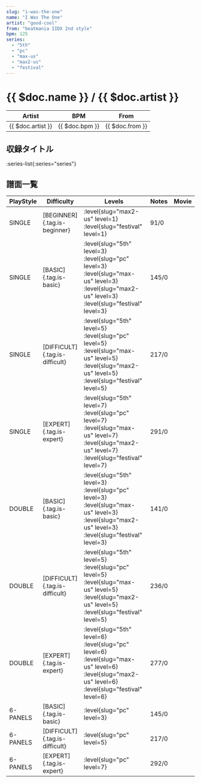 ```yaml
---
slug: "i-was-the-one"
name: "I Was The One"
artist: "good-cool"
from: "beatmania IIDX 2nd style"
bpm: 125
series:
  - "5th"
  - "pc"
  - "max-us"
  - "max2-us"
  - "festival"
---
```


# {{ $doc.name }} / {{ $doc.artist }}

|Artist|BPM|From|
|------|---|----|
|{{ $doc.artist }}|{{ $doc.bpm }}|{{ $doc.from }}|

## 収録タイトル

:series-list{:series="series"}

## 譜面一覧

|PlayStyle|Difficulty|Levels|Notes|Movie|
|---------|----------|------|-----|-----|
|SINGLE|[BEGINNER]{.tag.is-beginner}|<div class="field is-grouped is-grouped-multiline"> :level{slug="max2-us" level=1} :level{slug="festival" level=1}</div>|91/0||
|SINGLE|[BASIC]{.tag.is-basic}|<div class="field is-grouped is-grouped-multiline"> :level{slug="5th" level=3} :level{slug="pc" level=3} :level{slug="max-us" level=3} :level{slug="max2-us" level=3} :level{slug="festival" level=3}</div>|145/0||
|SINGLE|[DIFFICULT]{.tag.is-difficult}|<div class="field is-grouped is-grouped-multiline"> :level{slug="5th" level=5} :level{slug="pc" level=5} :level{slug="max-us" level=5} :level{slug="max2-us" level=5} :level{slug="festival" level=5}</div>|217/0||
|SINGLE|[EXPERT]{.tag.is-expert}|<div class="field is-grouped is-grouped-multiline"> :level{slug="5th" level=7} :level{slug="pc" level=7} :level{slug="max-us" level=7} :level{slug="max2-us" level=7} :level{slug="festival" level=7}</div>|291/0||
|DOUBLE|[BASIC]{.tag.is-basic}|<div class="field is-grouped is-grouped-multiline"> :level{slug="5th" level=3} :level{slug="pc" level=3} :level{slug="max-us" level=3} :level{slug="max2-us" level=3} :level{slug="festival" level=3}</div>|141/0||
|DOUBLE|[DIFFICULT]{.tag.is-difficult}|<div class="field is-grouped is-grouped-multiline"> :level{slug="5th" level=5} :level{slug="pc" level=5} :level{slug="max-us" level=5} :level{slug="max2-us" level=5} :level{slug="festival" level=5}</div>|236/0||
|DOUBLE|[EXPERT]{.tag.is-expert}|<div class="field is-grouped is-grouped-multiline"> :level{slug="5th" level=6} :level{slug="pc" level=6} :level{slug="max-us" level=6} :level{slug="max2-us" level=6} :level{slug="festival" level=6}</div>|277/0||
|6-PANELS|[BASIC]{.tag.is-basic}|<div class="field is-grouped is-grouped-multiline"> :level{slug="pc" level=3}</div>|145/0||
|6-PANELS|[DIFFICULT]{.tag.is-difficult}|<div class="field is-grouped is-grouped-multiline"> :level{slug="pc" level=5}</div>|217/0||
|6-PANELS|[EXPERT]{.tag.is-expert}|<div class="field is-grouped is-grouped-multiline"> :level{slug="pc" level=7}</div>|292/0||
